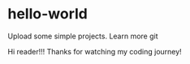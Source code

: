 # hello-world
Upload some simple projects. Learn more git

Hi reader!!! Thanks for watching my coding journey!
